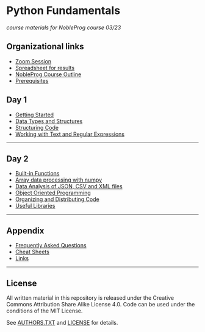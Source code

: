 # Python Fundamentals

*course materials for NobleProg course 03/23*

## Organizational links

* [Zoom Session](https://us06web.zoom.us/j/85389761262?pwd=U1J1SEtjZHZ1NnptS0Q2RVRkb09jQT09)
* [Spreadsheet for results](https://docs.google.com/spreadsheets/d/1Q9s-KTkw8_HvkJZO_hcMXw01m9w9HVGGBaAU8oZ4gsM/edit?usp=sharing)
* [NobleProg Course Outline](https://www.nobleprog.ro/en/cc/pyprfu/)
* [Prerequisites](prerequisites.md)

## Day 1

* [Getting Started](kingdom_simulator/README.md)
* [Data Types and Structures](data_structures/README.md)
* [Structuring Code](structuring_code/README.md)
* [Working with Text and Regular Expressions](text/README.md)

----

## Day 2

* [Built-in Functions](structuring_code/builtin_functions.md)
* [Array data processing with numpy](numpy_example/README.md)
* [Data Analysis of JSON, CSV and XML files](data_analysis/README.md)
* [Object Oriented Programming](snake_game/README.md)
* [Organizing and Distributing Code](snake_game/README.md)
* [Useful Libraries](useful_libraries/README.md)

----

## Appendix

* [Frequently Asked Questions](faq.md)
* [Cheat Sheets](cheat_sheets/)
* [Links](links.md)

----

## License

All written material in this repository is released under the Creative Commons Attribution Share Alike License 4.0.
Code can be used under the conditions of the MIT License.

See [AUTHORS.TXT](AUTHORS.TXT) and [LICENSE](LICENSE) for details.
